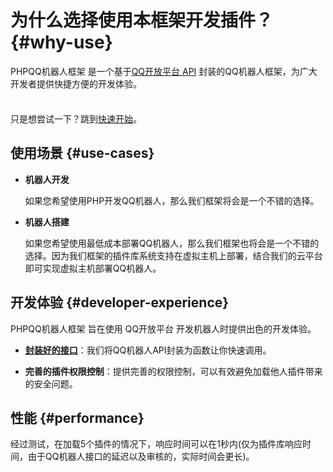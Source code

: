 # 为什么选择使用本框架开发插件？ {#why-use}

PHPQQ机器人框架 是一个基于[QQ开放平台 API](https://bot.q.qq.com/wiki/develop/api-v2/) 封装的QQ机器人框架，为广大开发者提供快捷方便的开发体验。

<div class="tip custom-block" style="padding-top: 8px">

只是想尝试一下？跳到[快速开始](./get-started)。

</div>

## 使用场景 {#use-cases}

- **机器人开发**

  如果您希望使用PHP开发QQ机器人，那么我们框架将会是一个不错的选择。

- **机器人搭建**

  如果您希望使用最低成本部署QQ机器人，那么我们框架也将会是一个不错的选择。因为我们框架的插件库系统支持在虚拟主机上部署，结合我们的云平台即可实现虚拟主机部署QQ机器人。

## 开发体验 {#developer-experience}

PHPQQ机器人框架 旨在使用 QQ开放平台 开发机器人时提供出色的开发体验。

- **[封装好的接口](../api/get-started)**：我们将QQ机器人API封装为函数让你快速调用。

- **完善的插件权限控制**：提供完善的权限控制，可以有效避免加载他人插件带来的安全问题。

## 性能 {#performance}

经过测试，在加载5个插件的情况下，响应时间可以在1秒内(仅为插件库响应时间，由于QQ机器人接口的延迟以及审核的，实际时间会更长)。